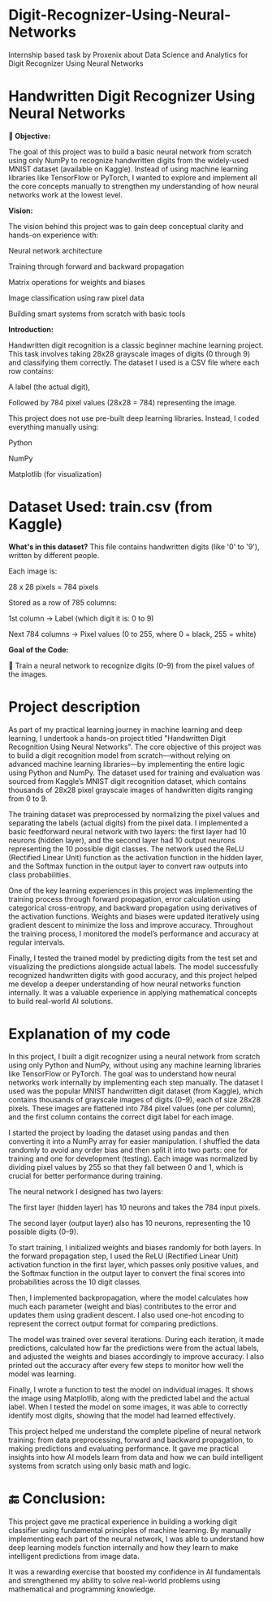 # Digit-Recognizer-Using-Neural-Networks
Internship based task by Proxenix about Data Science and Analytics for Digit Recognizer Using Neural Networks

#  Handwritten Digit Recognizer Using Neural Networks
**📌 Objective:**

The goal of this project was to build a basic neural network from scratch using only NumPy to recognize handwritten digits from the widely-used MNIST dataset (available on Kaggle). Instead of using machine learning libraries like TensorFlow or PyTorch, I wanted to explore and implement all the core concepts manually to strengthen my understanding of how neural networks work at the lowest level.

**Vision:**

The vision behind this project was to gain deep conceptual clarity and hands-on experience with:

Neural network architecture

Training through forward and backward propagation

Matrix operations for weights and biases

Image classification using raw pixel data

Building smart systems from scratch with basic tools

**Introduction:**

Handwritten digit recognition is a classic beginner machine learning project. This task involves taking 28x28 grayscale images of digits (0 through 9) and classifying them correctly. The dataset I used is a CSV file where each row contains:

A label (the actual digit),

Followed by 784 pixel values (28x28 = 784) representing the image.

This project does not use pre-built deep learning libraries. Instead, I coded everything manually using:

Python

NumPy

Matplotlib (for visualization)
# Dataset Used: train.csv (from Kaggle)
**What's in this dataset?**
This file contains handwritten digits (like '0' to '9'), written by different people.

Each image is:

28 x 28 pixels = 784 pixels

Stored as a row of 785 columns:

1st column → Label (which digit it is: 0 to 9)

Next 784 columns → Pixel values (0 to 255, where 0 = black, 255 = white)

**Goal of the Code:**

🎯 Train a neural network to recognize digits (0–9) from the pixel values of the images.

# Project description

As part of my practical learning journey in machine learning and deep learning, I undertook a hands-on project titled "Handwritten Digit Recognition Using Neural Networks". The core objective of this project was to build a digit recognition model from scratch—without relying on advanced machine learning libraries—by implementing the entire logic using Python and NumPy. The dataset used for training and evaluation was sourced from Kaggle’s MNIST digit recognition dataset, which contains thousands of 28x28 pixel grayscale images of handwritten digits ranging from 0 to 9.

The training dataset was preprocessed by normalizing the pixel values and separating the labels (actual digits) from the pixel data. I implemented a basic feedforward neural network with two layers: the first layer had 10 neurons (hidden layer), and the second layer had 10 output neurons representing the 10 possible digit classes. The network used the ReLU (Rectified Linear Unit) function as the activation function in the hidden layer, and the Softmax function in the output layer to convert raw outputs into class probabilities.

One of the key learning experiences in this project was implementing the training process through forward propagation, error calculation using categorical cross-entropy, and backward propagation using derivatives of the activation functions. Weights and biases were updated iteratively using gradient descent to minimize the loss and improve accuracy. Throughout the training process, I monitored the model’s performance and accuracy at regular intervals.

Finally, I tested the trained model by predicting digits from the test set and visualizing the predictions alongside actual labels. The model successfully recognized handwritten digits with good accuracy, and this project helped me develop a deeper understanding of how neural networks function internally. It was a valuable experience in applying mathematical concepts to build real-world AI solutions.

#  Explanation of my code

In this project, I built a digit recognizer using a neural network from scratch using only Python and NumPy, without using any machine learning libraries like TensorFlow or PyTorch. The goal was to understand how neural networks work internally by implementing each step manually. The dataset I used was the popular MNIST handwritten digit dataset (from Kaggle), which contains thousands of grayscale images of digits (0–9), each of size 28x28 pixels. These images are flattened into 784 pixel values (one per column), and the first column contains the correct digit label for each image.

I started the project by loading the dataset using pandas and then converting it into a NumPy array for easier manipulation. I shuffled the data randomly to avoid any order bias and then split it into two parts: one for training and one for development (testing). Each image was normalized by dividing pixel values by 255 so that they fall between 0 and 1, which is crucial for better performance during training.

The neural network I designed has two layers:

The first layer (hidden layer) has 10 neurons and takes the 784 input pixels.

The second layer (output layer) also has 10 neurons, representing the 10 possible digits (0–9).

To start training, I initialized weights and biases randomly for both layers. In the forward propagation step, I used the ReLU (Rectified Linear Unit) activation function in the first layer, which passes only positive values, and the Softmax function in the output layer to convert the final scores into probabilities across the 10 digit classes.

Then, I implemented backpropagation, where the model calculates how much each parameter (weight and bias) contributes to the error and updates them using gradient descent. I also used one-hot encoding to represent the correct output format for comparing predictions.

The model was trained over several iterations. During each iteration, it made predictions, calculated how far the predictions were from the actual labels, and adjusted the weights and biases accordingly to improve accuracy. I also printed out the accuracy after every few steps to monitor how well the model was learning.

Finally, I wrote a function to test the model on individual images. It shows the image using Matplotlib, along with the predicted label and the actual label. When I tested the model on some images, it was able to correctly identify most digits, showing that the model had learned effectively.

This project helped me understand the complete pipeline of neural network training: from data preprocessing, forward and backward propagation, to making predictions and evaluating performance. It gave me practical insights into how AI models learn from data and how we can build intelligent systems from scratch using only basic math and logic.

# 🔚 Conclusion:
This project gave me practical experience in building a working digit classifier using fundamental principles of machine learning. By manually implementing each part of the neural network, I was able to understand how deep learning models function internally and how they learn to make intelligent predictions from image data.

It was a rewarding exercise that boosted my confidence in AI fundamentals and strengthened my ability to solve real-world problems using mathematical and programming knowledge.

